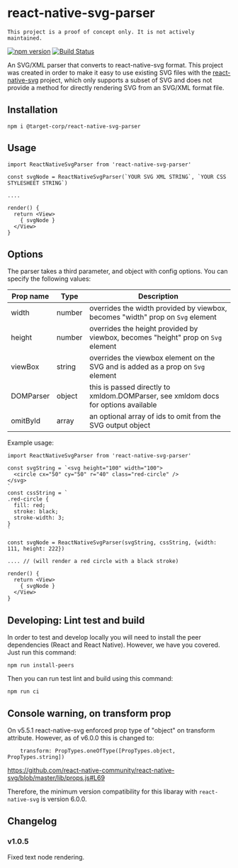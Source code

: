 # react-native-svg-parser

```
This project is a proof of concept only. It is not actively maintained. 
```

[![npm version](https://badge.fury.io/js/%40target-corp%2Freact-native-svg-parser.svg)](https://badge.fury.io/js/%40target-corp%2Freact-native-svg-parser) [![Build Status](https://travis-ci.org/target/react-native-svg-parser.svg?branch=master)](https://travis-ci.org/target/react-native-svg-parser)

An SVG/XML parser that converts to react-native-svg format. This project was
created in order to make it easy to use existing SVG files with the [react-native-svg](https://github.com/react-native-community/react-native-svg) project,
which only supports a subset of SVG and does not provide a method for directly rendering
SVG from an SVG/XML format file.

## Installation

```
npm i @target-corp/react-native-svg-parser
```

## Usage

```
import ReactNativeSvgParser from 'react-native-svg-parser'

const svgNode = ReactNativeSvgParser(`YOUR SVG XML STRING`, `YOUR CSS STYLESHEET STRING`)

....

render() {
  return <View>
    { svgNode }
  </View>
}

```

## Options

The parser takes a third parameter, and object with config options. You can specify the following values:

| Prop name | Type   | Description |
|-----------|--------| ------------|
| width     | number | overrides the width provided by viewbox, becomes "width" prop on ```Svg``` element |
| height    | number | overrides the height provided by viewbox, becomes "height" prop on ```Svg``` element |
| viewBox   | string | overrides the viewbox element on the SVG and is added as a prop on ```Svg``` element |
| DOMParser | object | this is passed directly to xmldom.DOMParser, see xmldom docs for options available |
| omitById  | array  | an optional array of ids to omit from the SVG output object |

Example usage:

```
import ReactNativeSvgParser from 'react-native-svg-parser'

const svgString = `<svg height="100" width="100">
  <circle cx="50" cy="50" r="40" class="red-circle" />
</svg>
`
const cssString = `
.red-circle {
  fill: red;
  stroke: black;
  stroke-width: 3;
}
`

const svgNode = ReactNativeSvgParser(svgString, cssString, {width: 111, height: 222})

.... // (will render a red circle with a black stroke)

render() {
  return <View>
    { svgNode }
  </View>
}

```


## Developing: Lint test and build

In order to test and develop locally you will need to install the peer dependencies (React and React Native). However, we have you covered. Just run this command:

```
npm run install-peers
```

Then you can run test lint and build using this command:

```
npm run ci
```



## Console warning, on transform prop

On v5.5.1 react-native-svg enforced prop type of "object" on transform attribute. However,
as of v6.0.0 this is changed to:
```
    transform: PropTypes.oneOfType([PropTypes.object, PropTypes.string])
```
https://github.com/react-native-community/react-native-svg/blob/master/lib/props.js#L69

Therefore, the minimum version compatibility for this libaray with ```react-native-svg``` is version 6.0.0.


## Changelog

### v1.0.5

Fixed text node rendering.
